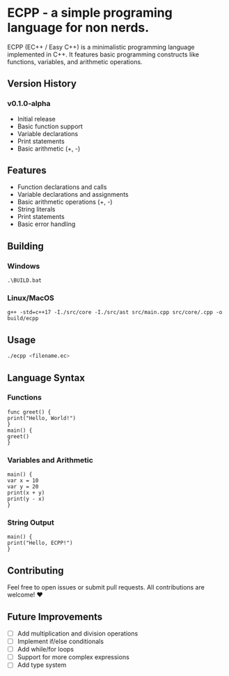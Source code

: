 # ECPP - a simple programing language for non nerds.

ECPP (EC++ / Easy C++) is a minimalistic programming language implemented in C++. It features basic programming constructs like functions, variables, and arithmetic operations.

## Version History

### v0.1.0-alpha
- Initial release
- Basic function support
- Variable declarations
- Print statements
- Basic arithmetic (+, -)

## Features

- Function declarations and calls
- Variable declarations and assignments
- Basic arithmetic operations (+, -)
- String literals
- Print statements
- Basic error handling

## Building

### Windows

`.\BUILD.bat`

### Linux/MacOS

`g++ -std=c++17 -I./src/core -I./src/ast src/main.cpp src/core/.cpp -o build/ecpp`

## Usage

```bash
./ecpp <filename.ec>
```

## Language Syntax

### Functions

```
func greet() {
print("Hello, World!")
}
main() {
greet()
}
```

### Variables and Arithmetic

```
main() {
var x = 10
var y = 20
print(x + y)
print(y - x)
}
```

### String Output

```
main() {
print("Hello, ECPP!")
}
```

## Contributing

Feel free to open issues or submit pull requests. All contributions are welcome! ❤️

## Future Improvements

- [ ]  Add multiplication and division operations
- [ ]  Implement if/else conditionals
- [ ]  Add while/for loops
- [ ]  Support for more complex expressions
- [ ]  Add type system
